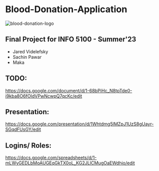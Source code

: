 # Blood-Donation-Application
![blood-donation-logo](https://github.com/INFO5100-SUM23-BOS/Blood-Donation-Application/assets/47637485/d2147729-e568-4caf-9a43-cbc3c4c02023)
## Final Project for INFO 5100 - Summer'23
- Jared Videlefsky
- Sachin Pawar
- Maka

## TODO:
https://docs.google.com/document/d/1-68bPiHc_N8tpTde0-i9kba8O6fOldVPwNcwpQ7qcKc/edit

## Presentation:
https://docs.google.com/presentation/d/1Whtdmg5lMZpJ1UzS8gUayr-SGqdFUsGY/edit

## Logins/ Roles:
https://docs.google.com/spreadsheets/d/1-mLWyGEDLbMoAUGEqGkTX0oL_KG2JLlCMugOaEWdhjo/edit
